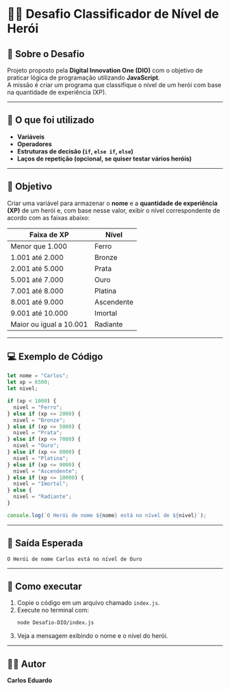 # 🦸‍♂️ Desafio Classificador de Nível de Herói

## 🧩 Sobre o Desafio
Projeto proposto pela **Digital Innovation One (DIO)** com o objetivo de praticar lógica de programação utilizando **JavaScript**.  
A missão é criar um programa que classifique o nível de um herói com base na quantidade de experiência (XP).

---

## 🧠 O que foi utilizado
- **Variáveis**
- **Operadores**
- **Estruturas de decisão (`if`, `else if`, `else`)**
- **Laços de repetição (opcional, se quiser testar vários heróis)**

---

## 🎯 Objetivo

Criar uma variável para armazenar o **nome** e a **quantidade de experiência (XP)** de um herói e, com base nesse valor, exibir o nível correspondente de acordo com as faixas abaixo:

| Faixa de XP          | Nível        |
|----------------------|--------------|
| Menor que 1.000      | Ferro        |
| 1.001 até 2.000      | Bronze       |
| 2.001 até 5.000      | Prata        |
| 5.001 até 7.000      | Ouro         |
| 7.001 até 8.000      | Platina      |
| 8.001 até 9.000      | Ascendente   |
| 9.001 até 10.000     | Imortal      |
| Maior ou igual a 10.001 | Radiante  |

---

## 💻 Exemplo de Código

```javascript
let nome = "Carlos";
let xp = 6500;
let nivel;

if (xp < 1000) {
  nivel = "Ferro";
} else if (xp <= 2000) {
  nivel = "Bronze";
} else if (xp <= 5000) {
  nivel = "Prata";
} else if (xp <= 7000) {
  nivel = "Ouro";
} else if (xp <= 8000) {
  nivel = "Platina";
} else if (xp <= 9000) {
  nivel = "Ascendente";
} else if (xp <= 10000) {
  nivel = "Imortal";
} else {
  nivel = "Radiante";
}

console.log(`O Herói de nome ${nome} está no nível de ${nivel}`);
```

---

## 🧾 Saída Esperada

```
O Herói de nome Carlos está no nível de Ouro
```

---

## 🚀 Como executar

1. Copie o código em um arquivo chamado `index.js`.
2. Execute no terminal com:
   ```bash
   node Desafio-DIO/index.js
   ```
3. Veja a mensagem exibindo o nome e o nível do herói.

---

## 🧙‍♂️ Autor
**Carlos Eduardo**  

